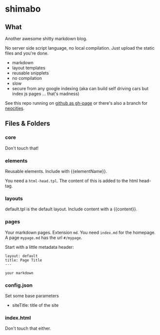 shimabo
=======


## What ##

Another awesome shitty markdown blog.

No server side script language, no local compilation. Just upload the static files and you're done.

- markdown
- layout templates
- reusable snipplets
- no compilation
- slow
- secure from any google indexing (aka can build self driving cars but index
  js pages … that's madness)

See this repo running on [github as gh-page][1] or there's also a branch for [neocities].

[1]: [http://schlaefer.github.io/shimabo/]
[neocities]: http://shimabo.neocities.org/

## Files & Folders ##


### core ###

Don't touch that!


### elements ###

Reusable elements. Include with {{elementName}}.

You need a `html-head.tpl`. The content of this is added to the html head-tag.

### layouts ###

default.tpl is the default layout. Include content with a {{content}}.


### pages ###

Your markdown pages. Extension `md`. You need `index.md` for the homepage. A
page `mypage.md` has the url `#/mypage`.

Start with a little metadata header:

    layout: default
    title: Page Title
    ---

    your markdown

### config.json ###

Set some base parameters

* siteTitle: title of the site

### index.html ###

Don't touch that either.

